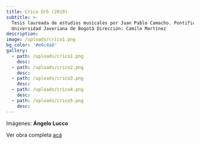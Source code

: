 ```yaml
---
title: Crico Orb (2019)
subtitle: >-
  Tesis laureada de estudios musicales por Juan Pablo Camacho. Pontificia
  Universidad Javeriana de Bogotá Dirección: Camilo Martínez 
description:
image: /uploads/crico1.png
bg_color: '#e6c4a8'
gallery:
  - path: /uploads/crico1.png
    desc:
  - path: /uploads/crico2.png
    desc:
  - path: /uploads/crico3.png
    desc:
  - path: /uploads/crico4.png
    desc:
  - path: /uploads/crico5.png
    desc:
---
```


Im&aacute;genes: **&Aacute;ngelo Lucco**

Ver obra completa [ac&aacute;](https://www.youtube.com/watch?v=vLhdZ3sn6TU)
